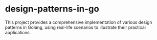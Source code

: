# design-patterns-in-go

This project provides a comprehensive implementation of various design patterns in Golang, using real-life scenarios to illustrate their practical applications.